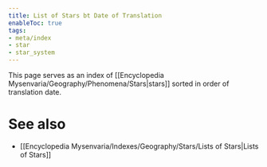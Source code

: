 ```yaml
---
title: List of Stars bt Date of Translation
enableToc: true
tags:
- meta/index
- star
- star_system
---
```


This page serves as an index of [[Encyclopedia Mysenvaria/Geography/Phenomena/Stars|stars]] sorted in order of translation date.

# See also
- [[Encyclopedia Mysenvaria/Indexes/Geography/Stars/Lists of Stars|Lists of Stars]]

